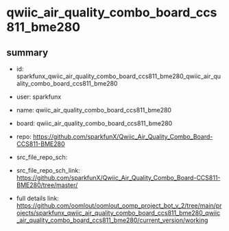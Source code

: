 # qwiic_air_quality_combo_board_ccs811_bme280
 
## summary 
* id: sparkfunx_qwiic_air_quality_combo_board_ccs811_bme280_qwiic_air_quality_combo_board_ccs811_bme280
* user: sparkfunx
* name: qwiic_air_quality_combo_board_ccs811_bme280
* board: qwiic_air_quality_combo_board_ccs811_bme280
* repo: https://github.com/sparkfunX/Qwiic_Air_Quality_Combo_Board-CCS811-BME280



* src_file_repo_sch: 
* src_file_repo_sch_link: https://github.com/sparkfunX/Qwiic_Air_Quality_Combo_Board-CCS811-BME280/tree/master/
* full details link: https://github.com/oomlout/oomlout_oomp_project_bot_v_2/tree/main/projects/sparkfunx_qwiic_air_quality_combo_board_ccs811_bme280_qwiic_air_quality_combo_board_ccs811_bme280/current_version/working  







